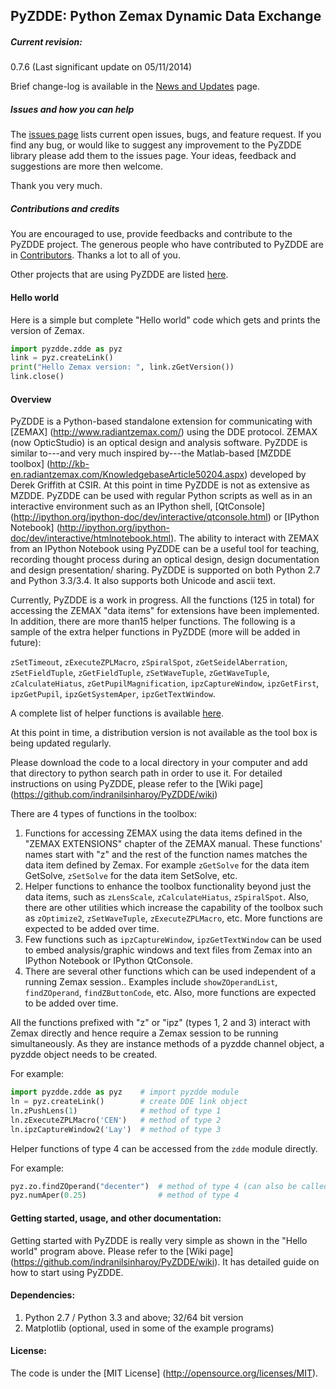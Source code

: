 ## PyZDDE: Python Zemax Dynamic Data Exchange

##### Current revision:

0.7.6 (Last significant update on 05/11/2014)

Brief change-log is available in the [News and Updates](https://github.com/indranilsinharoy/PyZDDE/wiki/News-and-updates) page.

##### Issues and how you can help

The  [issues page](https://github.com/indranilsinharoy/PyZDDE/issues?state=open) lists current open issues, bugs, and feature request. If you find any bug, or would like to suggest any improvement to the PyZDDE library please add them to the issues page. Your ideas, feedback and suggestions are more then welcome.

Thank you very much.

##### Contributions and credits

You are encouraged to use, provide feedbacks and contribute to the PyZDDE project. The generous people who have contributed to PyZDDE are in [Contributors](https://github.com/indranilsinharoy/PyZDDE/wiki/Contributors). Thanks a lot to all of you.

Other projects that are using PyZDDE are listed [here](https://github.com/indranilsinharoy/PyZDDE/wiki/Projects-using-PyZDDE).

#### Hello world

Here is a simple but complete "Hello world" code which gets and prints the version of Zemax.   

```python
import pyzdde.zdde as pyz
link = pyz.createLink()
print("Hello Zemax version: ", link.zGetVersion())
link.close()
```

#### Overview

PyZDDE is a Python-based standalone extension for communicating with [ZEMAX] (http://www.radiantzemax.com/) using the DDE protocol. ZEMAX (now OpticStudio) is an optical design and analysis software. PyZDDE is similar to---and very much inspired by---the Matlab-based [MZDDE toolbox] (http://kb-en.radiantzemax.com/KnowledgebaseArticle50204.aspx) developed by Derek Griffith at CSIR. At this point in time PyZDDE is not as extensive as MZDDE. 
PyZDDE can be used with regular Python scripts as well as in an interactive environment such as an IPython shell, [QtConsole] (http://ipython.org/ipython-doc/dev/interactive/qtconsole.html) or [IPython Notebook] (http://ipython.org/ipython-doc/dev/interactive/htmlnotebook.html). The ability to interact with ZEMAX from an IPython Notebook using PyZDDE can be a useful tool for teaching, recording thought process during an optical design, design documentation and design presentation/ sharing. PyZDDE is supported on both Python 2.7 and Python 3.3/3.4. It also supports both Unicode and ascii text. 


Currently, PyZDDE is a work in progress. All the functions (125 in total) for accessing the ZEMAX "data items" for extensions have been implemented. In addition, there are more than15 helper functions. The following is a sample of the extra helper functions in PyZDDE (more will be added in future):

 `zSetTimeout`, `zExecuteZPLMacro`, `zSpiralSpot`, `zGetSeidelAberration`, `zSetFieldTuple`, `zGetFieldTuple`, `zSetWaveTuple`, `zGetWaveTuple`, `zCalculateHiatus`, `zGetPupilMagnification`, `ipzCaptureWindow`, `ipzGetFirst`, `ipzGetPupil`, `ipzGetSystemAper`, `ipzGetTextWindow`.

A complete list of helper functions is available [here](https://github.com/indranilsinharoy/PyZDDE/wiki/List-of-helper-functions-in-PyZDDE).

At this point in time, a distribution version is not available as the tool box is being updated regularly.

Please download the code to a local directory in your computer and add that directory to python search path in order to use it. For detailed instructions on using PyZDDE, please refer to the [Wiki page] (https://github.com/indranilsinharoy/PyZDDE/wiki)


There are 4 types of functions in the toolbox:

1.  Functions for accessing ZEMAX using the data items defined in the "ZEMAX EXTENSIONS" chapter of the ZEMAX manual. These functions' names start with "z" and the rest of the function names matches the data item defined by Zemax. For example `zGetSolve` for the data item GetSolve, `zSetSolve` for the data item SetSolve, etc.
2.  Helper functions to enhance the toolbox functionality beyond just the data items, such as `zLensScale`, `zCalculateHiatus`, `zSpiralSpot`. Also, there are other utilities which increase the capability of the toolbox such as `zOptimize2`, `zSetWaveTuple`, `zExecuteZPLMacro`, etc. More functions are expected to be added over time.
3.  Few functions such as `ipzCaptureWindow`, `ipzGetTextWindow` can be used to embed analysis/graphic windows and text files from Zemax into an IPython Notebook or IPython QtConsole.
4.  There are several other functions which can be used independent of a running Zemax session.. Examples include `showZOperandList`, `findZOperand`, `findZButtonCode`, etc. Also, more functions are expected to be added over time.


All the functions prefixed with "z" or "ipz"  (types 1, 2 and 3) interact with Zemax directly and hence require a Zemax session to be running simultaneously. As they are instance methods of a pyzdde channel object, a pyzdde object needs to be created.

For example:

```python
import pyzdde.zdde as pyz    # import pyzdde module
ln = pyz.createLink()        # create DDE link object
ln.zPushLens(1)              # method of type 1
ln.zExecuteZPLMacro('CEN')   # method of type 2
ln.ipzCaptureWindow2('Lay')  # method of type 3
```

Helper functions of type 4 can be accessed from the `zdde` module directly.

For example:

```python
pyz.zo.findZOperand("decenter")  # method of type 4 (can also be called as pyz.findZOperand)
pyz.numAper(0.25)                # method of type 4
```


#### Getting started, usage, and other documentation:
Getting started with PyZDDE is really very simple as shown in the "Hello world" program above. Please refer to the [Wiki page] (https://github.com/indranilsinharoy/PyZDDE/wiki). It has detailed guide on how to start using PyZDDE.

#### Dependencies:

1.   Python 2.7 / Python 3.3 and above; 32/64 bit version
2.   Matplotlib (optional, used in some of the example programs)

#### License:
The code is under the [MIT License] (http://opensource.org/licenses/MIT).


